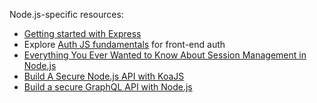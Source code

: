 Node.js-specific resources:

* [Getting started with Express](https://expressjs.com/en/starter/installing.html)
* Explore [Auth JS fundamentals](/docs/guides/auth-js/main/) for front-end auth
* [Everything You Ever Wanted to Know About Session Management in Node.js](https://developer.okta.com/blog/2021/06/07/session-mgmt-node)
* [Build A Secure Node.js API with KoaJS](https://developer.okta.com/blog/2020/07/17/secure-node-api-with-koa)
* [Build a secure GraphQL API with Node.js](https://developer.okta.com/blog/2020/11/18/build-a-graphql-nodejs-api)
